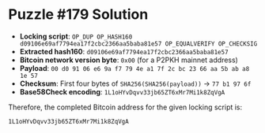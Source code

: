 # Puzzle #179 Solution

- **Locking script**: `OP_DUP OP_HASH160 d09106e69af7794ea17f2cbc2366aa5baba81e57 OP_EQUALVERIFY OP_CHECKSIG`
- **Extracted hash160**: `d09106e69af7794ea17f2cbc2366aa5baba81e57`
- **Bitcoin network version byte**: `0x00` (for a P2PKH mainnet address)
- **Payload**: `00 d0 91 06 e6 9a f7 79 4e a1 7f 2c bc 23 66 aa 5b ab a8 1e 57`
- **Checksum**: First four bytes of `SHA256(SHA256(payload))` → `77 b1 97 6f`
- **Base58Check encoding**: `1L1oHYvDqvv33jb65ZT6xMr7Mi1k8ZqVgA`

Therefore, the completed Bitcoin address for the given locking script is:

```
1L1oHYvDqvv33jb65ZT6xMr7Mi1k8ZqVgA
```
